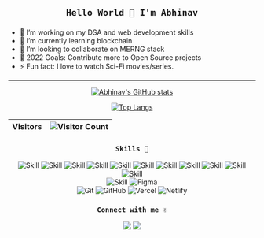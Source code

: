 <div align="center">
  <h2>

    Hello World 👋 I'm Abhinav

  </h2>
</div>


- 🔭 I’m working on my DSA and web development skills
- 🌱 I’m currently learning blockchain
- 👯 I’m looking to collaborate on MERNG stack
- 🥅 2022 Goals: Contribute more to Open Source projects
- ⚡ Fun fact: I love to watch Sci-Fi movies/series.

---
<div align="center">
  
  [![Abhinav's GitHub stats](https://github-readme-stats.vercel.app/api?username=AbhinavMV&show_icons=true&theme=dark&border_radius)](https://github.com/AbhinavMV)
  
  [![Top Langs](https://github-readme-stats.vercel.app/api/top-langs/?username=AbhinavMV&exclude_repo=github-slideshow,First-app---Dice-roll&theme=dark&layout=compact&border_radius&card_width=400)](https://github.com/AbhinavMV)
  
  

| Visitors | ![Visitor Count](https://profile-counter.glitch.me/{AbhinavMV}/count.svg) |
|---|---|

</div>

<div align="center">
  <h3>
    
    Skills 💪
    
  </h3>
  
![Skill](https://img.shields.io/badge/HTML5-E34F26?style=for-the-badge&logo=html5&logoColor=white)
![Skill](https://img.shields.io/badge/CSS3-1572B6?style=for-the-badge&logo=css3&logoColor=white)
![Skill](https://img.shields.io/badge/JavaScript-323330?style=for-the-badge&logo=javascript&logoColor=F7DF1E)
![Skill](https://img.shields.io/badge/Node.js-43853D?style=for-the-badge&logo=node.js&logoColor=white)
![Skill](https://img.shields.io/badge/Express.js-000000?style=for-the-badge&logo=express&logoColor=white)
![Skill](https://img.shields.io/badge/React-20232A?style=for-the-badge&logo=react&logoColor=61DAFB)
![Skill](https://img.shields.io/badge/Material--UI-0081CB?style=for-the-badge&logo=material-ui&logoColor=white)
![Skill](https://img.shields.io/badge/React_Router-CA4245?style=for-the-badge&logo=react-router&logoColor=white)
![Skill](https://img.shields.io/badge/firebase-ffca28?style=for-the-badge&logo=firebase&logoColor=white)
![Skill](https://img.shields.io/badge/next.js-000000?style=for-the-badge&logo=next.js&logoColor=white)
![Skill](https://img.shields.io/badge/Postman-FF6C37?style=for-the-badge&logo=Postman&logoColor=white)
  <br>
  ![Skill](https://img.shields.io/badge/Visual_Studio_Code-0078D4?style=for-the-badge&logo=visual%20studio%20code&logoColor=white)
  ![Figma](https://img.shields.io/badge/figma-%23F24E1E.svg?style=for-the-badge&logo=figma&logoColor=white)
  <br>
  ![Git](https://img.shields.io/badge/git-%23F05033.svg?style=for-the-badge&logo=git&logoColor=white)
  ![GitHub](https://img.shields.io/badge/github-%23121011.svg?style=for-the-badge&logo=github&logoColor=white)
  ![Vercel](https://img.shields.io/badge/vercel-%23000000.svg?style=for-the-badge&logo=vercel&logoColor=white)
  ![Netlify](https://img.shields.io/badge/netlify-%23000000.svg?style=for-the-badge&logo=netlify&logoColor=#00C7B7)
  
</div>


<div align="center">
  <h3>
    
    Connect with me ✌
    
  </h3>
  <a href="https://twitter.com/abhinav_mv5" target="_blank" rel="noopener noreferrer"><img src="https://img.icons8.com/nolan/48/twitter.png"/></a>
  <a href="https://www.linkedin.com/in/abhinav-mv-b216b8160/" target="_blank" rel="noopener noreferrer"><img src="https://img.icons8.com/nolan/48/linkedin.png"/></a>
  
 <!-- icons from https://icons8.com/ -->
</div>
